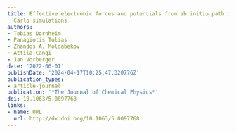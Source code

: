 ```yaml
---
title: Effective electronic forces and potentials from ab initio path integral Monte
  Carlo simulations
authors:
- Tobias Dornheim
- Panagiotis Tolias
- Zhandos A. Moldabekov
- Attila Cangi
- Jan Vorberger
date: '2022-06-01'
publishDate: '2024-04-17T10:25:47.320776Z'
publication_types:
- article-journal
publication: '*The Journal of Chemical Physics*'
doi: 10.1063/5.0097768
links:
- name: URL
  url: http://dx.doi.org/10.1063/5.0097768
---
```

